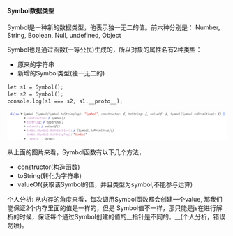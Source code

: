 #### Symbol数据类型

Symbol是一种新的数据类型，他表示独一无二的值。前六种分别是：
Number, String, Boolean, Null, undefined, Object

Symbol也是通过函数(一等公民)生成的，所以对象的属性名有2种类型：

- 原来的字符串
- 新增的Symbol类型(独一无二的)

```
let s1 = Symbol();
let s2 = Symbol();
console.log(s1 === s2, s1.__proto__);
```

![Symbol图片](../../images/symbol.png)

从上面的图片来看，Symbol函数有以下几个方法，

- constructor(构造函数)
- toString(转化为字符串)
- valueOf(获取该Symbol的值，并且类型为symbol,不能参与运算)

个人分析: 从内存的角度来看，每次调用Symbol函数都会创建一个value, 那我们能保证2个内存里面的值是一样的，但是
Symbol值不一样，那只能是js在进行解析的时候，保证每个通过Symbol创建的值的__指针是不同的。__(个人分析，错误勿喷)。

